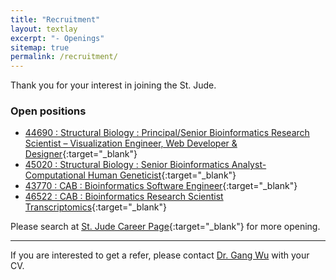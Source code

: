 ```yaml
---
title: "Recruitment"
layout: textlay
excerpt: "- Openings"
sitemap: true
permalink: /recruitment/
---
```


Thank you for your interest in joining the St. Jude.

### Open positions

- [44690 : Structural Biology : Principal/Senior Bioinformatics Research Scientist – Visualization Engineer, Web Developer & Designer](https://careers-stjude.icims.com/jobs/7786/principal-bioinformatics-research-scientist/job?in_iframe=1){:target="_blank"}
- [45020 : Structural Biology : Senior Bioinformatics Analyst- Computational Human Geneticist](https://careers-stjude.icims.com/jobs/8135/sr-bioinformatics-analyst/job){:target="_blank"}
- [43770 : CAB : Bioinformatics Software Engineer](https://careers-stjude.icims.com/jobs/6825/bioinformatics-software-engineer/job){:target="_blank"}
- [46522 : CAB : Bioinformatics Research Scientist Transcriptomics](http://myjob.io/csfwh){:target="_blank"}

Please search at [St. Jude Career Page](https://jobs-stjude.icims.com/jobs/search?ss=1&searchKeyword=Bioinformatics&searchCategory=&searchZip=&searchRadius=20){:target="_blank"} for more opening. 

---

If you are interested to get a refer, please contact [Dr. Gang Wu](mailto:gang.wu#stjude.org?subject=[Refer]) with your CV.

